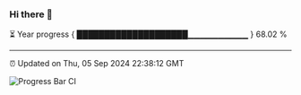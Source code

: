 ### Hi there 👋

⏳ Year progress { ████████████████████▁▁▁▁▁▁▁▁▁▁ } 68.02 %

---

⏰ Updated on Thu, 05 Sep 2024 22:38:12 GMT

![Progress Bar CI](https://github.com/IshwaranRudhara/GIT-ACTION/workflows/Progress%20Bar%20CI/badge.svg)

